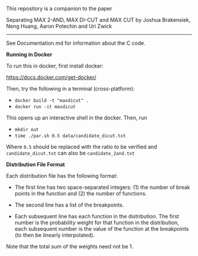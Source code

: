 This repository is a companion to the paper

Separating MAX 2-AND, MAX DI-CUT and MAX CUT by Joshua Brakensiek, Neng Huang, Aaron Potechin and Uri Zwick

-----

See Documentation.md for information about the C code.

**Running in Docker**

To run this in docker, first install docker:

https://docs.docker.com/get-docker/

Then, try the following in a terminal (cross-platform):

- `docker build -t "maxdicut" .`
- `docker run -it maxdicut`

This opens up an interactive shell in the docker. Then, run

- `mkdir out`
- `time ./par.sh 0.5 data/candidate_dicut.txt`

Where `0.5` should be replaced with the ratio to be verified and `candidate_dicut.txt` can also be `candidate_2and.txt`

**Distribution File Format**

Each distribution file has the following format:

- The first line has two space-separated integers: (1) the number of break points in the function and (2) the number of functions.

- The second line has a list of the breakpoints.

- Each subsequent line has each function in the distribution. The first number is the probability weight for that function in the distribution, each subsequent number is the value of the function at the breakpoints (to then be linearly interpolated).

Note that the total sum of the weights need not be 1.
